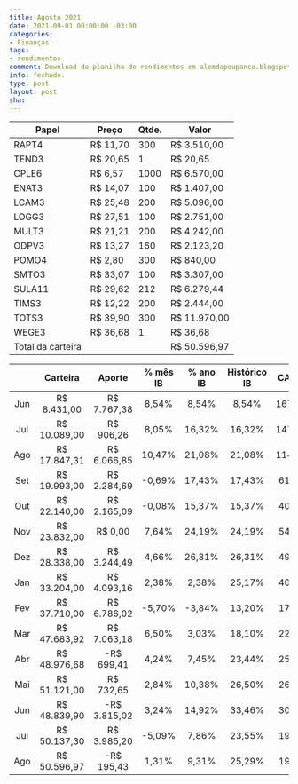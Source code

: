 ```yaml
---
title: Agosto 2021
date: 2021-09-01 00:00:00 -03:00
categories:
- Finanças
tags:
- rendimentos
comment: Download da planilha de rendimentos em alemdapoupanca.blogspot.com
info: fechado.
type: post
layout: post
sha: 
---
```


| Papel | Preço | Qtde. | Valor |
|---|---|---|---|
| RAPT4 | R$ 11,70 | 300 | R$ 3.510,00 |
| TEND3 | R$ 20,65 | 1 | R$ 20,65 |
| CPLE6 | R$ 6,57 | 1000 | R$ 6.570,00 |
| ENAT3 | R$ 14,07 | 100 | R$ 1.407,00 |
| LCAM3 | R$ 25,48 | 200 | R$ 5.096,00 |
| LOGG3 | R$ 27,51 | 100 | R$ 2.751,00 |
| MULT3 | R$ 21,21 | 200 | R$ 4.242,00 |
| ODPV3 | R$ 13,27 | 160 | R$ 2.123,20 |
| POMO4 | R$ 2,80 | 300 | R$ 840,00 |
| SMTO3 | R$ 33,07 | 100 | R$ 3.307,00 |
| SULA11 | R$ 29,62 | 212 | R$ 6.279,44 |
| TIMS3 | R$ 12,22 | 200 | R$ 2.444,00 |
| TOTS3 | R$ 39,90 | 300 | R$ 11.970,00 |
| WEGE3 | R$ 36,68 | 1 | R$ 36,68 |
| Total da carteira |  |  | R$ 50.596,97 |

|  | Carteira | Aporte | % mês IB | % ano IB | Histórico IB | CAGR IB | % mês IBOV | % ano IBOV | Histórico IBOV | CAGR IBOV |
|:---:|:---:|:---:|:---:|:---:|:---:|:---:|:---:|:---:|:---:|:---:|
| Jun | R$ 8.431,00 | R$ 7.767,38 | 8,54% | 8,54% | 8,54% | 167,46% | 8,76% | 8,76% | 8,76% | 173,92% |
| Jul | R$ 10.089,00 | R$ 906,26 | 8,05% | 16,32% | 16,32% | 147,67% | 8,27% | 16,76% | 16,76% | 153,42% |
| Ago | R$ 17.847,31 | R$ 6.066,85 | 10,47% | 21,08% | 21,08% | 114,90% | -3,44% | 6,08% | 6,08% | 26,65% |
| Set | R$ 19.993,00 | R$ 2.284,69 | -0,69% | 17,43% | 17,43% | 61,94% | -4,80% | 0,22% | 0,22% | 0,65% |
| Out | R$ 22.140,00 | R$ 2.165,09 | -0,08% | 15,37% | 15,37% | 40,94% | -0,69% | -0,50% | -0,50% | -1,20% |
| Nov | R$ 23.832,00 | R$ 0,00 | 7,64% | 24,19% | 24,19% | 54,23% | 15,90% | 15,32% | 15,32% | 32,99% |
| Dez | R$ 28.338,00 | R$ 3.244,49 | 4,66% | 26,31% | 26,31% | 49,25% | 9,30% | 23,62% | 23,62% | 43,84% |
| Jan | R$ 33.204,00 | R$ 4.093,16 | 2,38% | 2,38% | 25,17% | 40,03% | -3,32% | -3,32% | 16,00% | 24,93% |
| Fev | R$ 37.710,00 | R$ 6.786,02 | -5,70% | -3,84% | 13,20% | 17,97% | -4,37% | -6,99% | 7,81% | 10,55% |
| Mar | R$ 47.683,92 | R$ 7.063,18 | 6,50% | 3,03% | 18,10% | 22,09% | 6,00% | -0,26% | 12,83% | 15,59% |
| Abr | R$ 48.976,68 | -R$ 699,41 | 4,24% | 7,45% | 23,44% | 25,82% | 1,94% | 1,67% | 15,25% | 16,75% |
| Mai | R$ 51.121,00 | R$ 732,65 | 2,84% | 10,38% | 26,50% | 26,50% | 6,16% | 7,90% | 22,06% | 22,06% |
| Jun | R$ 48.839,90 | -R$ 3.815,02 | 3,24% | 14,92% | 33,46% | 30,53% | 0,46% | 9,12% | 24,93% | 22,81% |
| Jul | R$ 50.137,30 | R$ 3.985,20 | -5,09% | 7,86% | 23,55% | 19,87% | -3,94% | 4,06% | 17,65% | 14,95% |
| Ago | R$ 50.596,97 | -R$ 195,43 | 1,31% | 9,31% | 25,29% | 19,76% | -2,48% | 1,50% | 14,82% | 11,69% |
